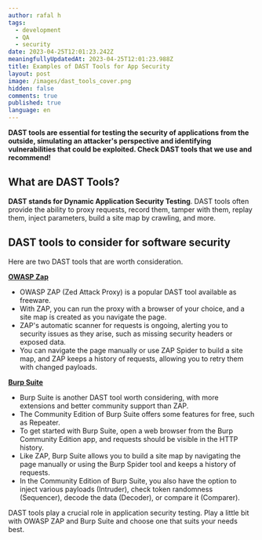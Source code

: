 ```yaml
---
author: rafal h
tags:
  - development
  - QA
  - security
date: 2023-04-25T12:01:23.242Z
meaningfullyUpdatedAt: 2023-04-25T12:01:23.988Z
title: Examples of DAST Tools for App Security
layout: post
image: /images/dast_tools_cover.png
hidden: false
comments: true
published: true
language: en
---
```

**DAST tools are essential for testing the security of applications from the outside, simulating an attacker's perspective and identifying vulnerabilities that could be exploited. Check DAST tools that we use and recommend!**

## What are DAST Tools?

**DAST stands for Dynamic Application Security Testing**. DAST tools often provide the ability to proxy requests, record them, tamper with them, replay them, inject parameters, build a site map by crawling, and more.

<EbookDynamic sectionTitle='Read more about software security tools in a free ebook' ebookName='25-Tools-And-Extra-Tactics-For-App-Security-Ebook.pdf' ebookDescription='Looking for more ways to secure your digital product? Our free ebook is packed with additional tools and resources. Download it now!'  ebookImage='/images/cover_ebook_security.png' ebookAlt='ebook security cover' />

## DAST tools to consider for software security

Here are two DAST tools that are worth consideration.

**[OWASP Zap](https://owasp.org/www-project-zap/)**

* OWASP ZAP (Zed Attack Proxy) is a popular DAST tool available as freeware.
* With ZAP, you can run the proxy with a browser of your choice, and a site map is created as you navigate the page.
* ZAP's automatic scanner for requests is ongoing, alerting you to security issues as they arise, such as missing security headers or exposed data.
* You can navigate the page manually or use ZAP Spider to build a site map, and ZAP keeps a history of requests, allowing you to retry them with changed payloads.

**[Burp Suite](https://portswigger.net/burp)**

* Burp Suite is another DAST tool worth considering, with more extensions and better community support than ZAP.
* The Community Edition of Burp Suite offers some features for free, such as Repeater.
* To get started with Burp Suite, open a web browser from the Burp Community Edition app, and requests should be visible in the HTTP history.
* Like ZAP, Burp Suite allows you to build a site map by navigating the page manually or using the Burp Spider tool and keeps a history of requests.
* In the Community Edition of Burp Suite, you also have the option to inject various payloads (Intruder), check token randomness (Sequencer), decode the data (Decoder), or compare it (Comparer).

DAST tools play a crucial role in application security testing. Play a little bit with OWASP ZAP and Burp Suite and choose one that suits your needs best.

<EbookDynamic sectionTitle='Discover more software security tools in a free ebook' ebookName='25-Tools-And-Extra-Tactics-For-App-Security-Ebook.pdf' ebookDescription='Expand your security toolkit by downloading our free ebook today.'    ebookImage='/images/cover_ebook_security.png' ebookAlt='ebook security cover' />
